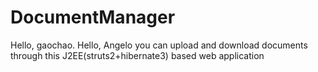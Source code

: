 DocumentManager
===============

Hello, gaochao.
Hello, Angelo
you can upload and download documents through this J2EE(struts2+hibernate3) based web application
